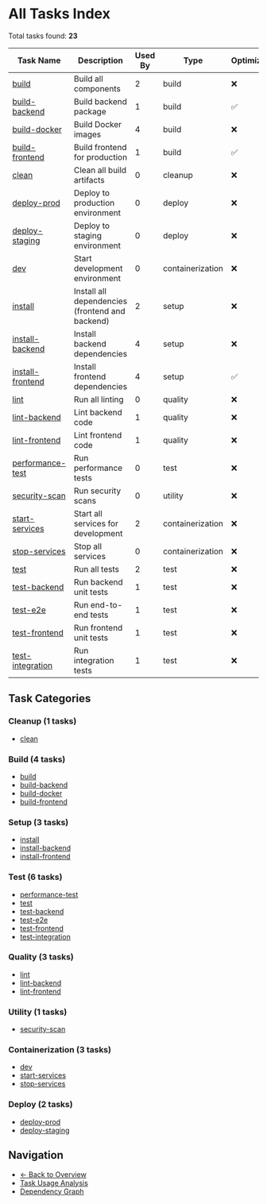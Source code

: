 # All Tasks Index

Total tasks found: **23**

| Task Name | Description | Used By | Type | Optimized |
|-----------|-------------|---------|------|----------|
| [build](../tasks/build.md) | Build all components | 2 | build | ❌ |
| [build-backend](../tasks/build-backend.md) | Build backend package | 1 | build | ✅ |
| [build-docker](../tasks/build-docker.md) | Build Docker images | 4 | build | ❌ |
| [build-frontend](../tasks/build-frontend.md) | Build frontend for production | 1 | build | ✅ |
| [clean](../tasks/clean.md) | Clean all build artifacts | 0 | cleanup | ❌ |
| [deploy-prod](../tasks/deploy-prod.md) | Deploy to production environment | 0 | deploy | ❌ |
| [deploy-staging](../tasks/deploy-staging.md) | Deploy to staging environment | 0 | deploy | ❌ |
| [dev](../tasks/dev.md) | Start development environment | 0 | containerization | ❌ |
| [install](../tasks/install.md) | Install all dependencies (frontend and backend) | 2 | setup | ❌ |
| [install-backend](../tasks/install-backend.md) | Install backend dependencies | 4 | setup | ❌ |
| [install-frontend](../tasks/install-frontend.md) | Install frontend dependencies | 4 | setup | ✅ |
| [lint](../tasks/lint.md) | Run all linting | 0 | quality | ❌ |
| [lint-backend](../tasks/lint-backend.md) | Lint backend code | 1 | quality | ❌ |
| [lint-frontend](../tasks/lint-frontend.md) | Lint frontend code | 1 | quality | ❌ |
| [performance-test](../tasks/performance-test.md) | Run performance tests | 0 | test | ❌ |
| [security-scan](../tasks/security-scan.md) | Run security scans | 0 | utility | ❌ |
| [start-services](../tasks/start-services.md) | Start all services for development | 2 | containerization | ❌ |
| [stop-services](../tasks/stop-services.md) | Stop all services | 0 | containerization | ❌ |
| [test](../tasks/test.md) | Run all tests | 2 | test | ❌ |
| [test-backend](../tasks/test-backend.md) | Run backend unit tests | 1 | test | ❌ |
| [test-e2e](../tasks/test-e2e.md) | Run end-to-end tests | 1 | test | ❌ |
| [test-frontend](../tasks/test-frontend.md) | Run frontend unit tests | 1 | test | ❌ |
| [test-integration](../tasks/test-integration.md) | Run integration tests | 1 | test | ❌ |

## Task Categories

### Cleanup (1 tasks)

- [clean](../tasks/clean.md)

### Build (4 tasks)

- [build](../tasks/build.md)
- [build-backend](../tasks/build-backend.md)
- [build-docker](../tasks/build-docker.md)
- [build-frontend](../tasks/build-frontend.md)

### Setup (3 tasks)

- [install](../tasks/install.md)
- [install-backend](../tasks/install-backend.md)
- [install-frontend](../tasks/install-frontend.md)

### Test (6 tasks)

- [performance-test](../tasks/performance-test.md)
- [test](../tasks/test.md)
- [test-backend](../tasks/test-backend.md)
- [test-e2e](../tasks/test-e2e.md)
- [test-frontend](../tasks/test-frontend.md)
- [test-integration](../tasks/test-integration.md)

### Quality (3 tasks)

- [lint](../tasks/lint.md)
- [lint-backend](../tasks/lint-backend.md)
- [lint-frontend](../tasks/lint-frontend.md)

### Utility (1 tasks)

- [security-scan](../tasks/security-scan.md)

### Containerization (3 tasks)

- [dev](../tasks/dev.md)
- [start-services](../tasks/start-services.md)
- [stop-services](../tasks/stop-services.md)

### Deploy (2 tasks)

- [deploy-prod](../tasks/deploy-prod.md)
- [deploy-staging](../tasks/deploy-staging.md)

## Navigation

- [← Back to Overview](../README.md)
- [Task Usage Analysis](task-usage.md)
- [Dependency Graph](../tasks/dependency-graph.md)
